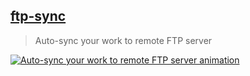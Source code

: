 ## [ftp-sync](https://marketplace.visualstudio.com/items?itemName=lukasz-wronski.ftp-sync)

> Auto-sync your work to remote FTP server

[![Auto-sync your work to remote FTP server animation](https://camo.githubusercontent.com/737bf1d7a61a5b0aea4582709eb81c0e909092dc761020e88debe1166c807c35/68747470733a2f2f692e696d6775722e636f6d2f573968347077572e676966)](https://camo.githubusercontent.com/737bf1d7a61a5b0aea4582709eb81c0e909092dc761020e88debe1166c807c35/68747470733a2f2f692e696d6775722e636f6d2f573968347077572e676966)